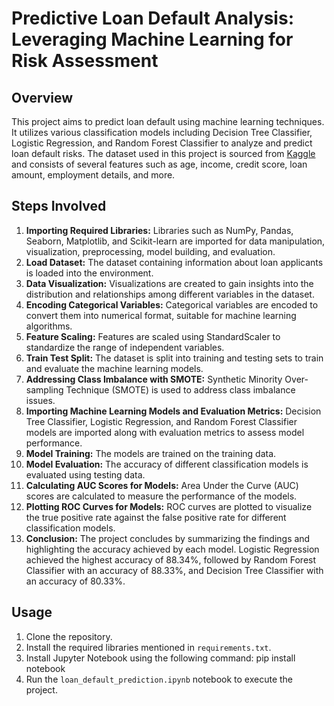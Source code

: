 # Predictive Loan Default Analysis: Leveraging Machine Learning for Risk Assessment

## Overview
This project aims to predict loan default using machine learning techniques. It utilizes various classification models including Decision Tree Classifier, Logistic Regression, and Random Forest Classifier to analyze and predict loan default risks. The dataset used in this project is sourced from [Kaggle](https://www.kaggle.com/datasets/nikhil1e9/loan-default) and consists of several features such as age, income, credit score, loan amount, employment details, and more.

## Steps Involved
1. **Importing Required Libraries:** Libraries such as NumPy, Pandas, Seaborn, Matplotlib, and Scikit-learn are imported for data manipulation, visualization, preprocessing, model building, and evaluation.
2. **Load Dataset:** The dataset containing information about loan applicants is loaded into the environment.
3. **Data Visualization:** Visualizations are created to gain insights into the distribution and relationships among different variables in the dataset.
4. **Encoding Categorical Variables:** Categorical variables are encoded to convert them into numerical format, suitable for machine learning algorithms.
5. **Feature Scaling:** Features are scaled using StandardScaler to standardize the range of independent variables.
6. **Train Test Split:** The dataset is split into training and testing sets to train and evaluate the machine learning models.
7. **Addressing Class Imbalance with SMOTE:** Synthetic Minority Over-sampling Technique (SMOTE) is used to address class imbalance issues.
8. **Importing Machine Learning Models and Evaluation Metrics:** Decision Tree Classifier, Logistic Regression, and Random Forest Classifier models are imported along with evaluation metrics to assess model performance.
9. **Model Training:** The models are trained on the training data.
10. **Model Evaluation:** The accuracy of different classification models is evaluated using testing data.
11. **Calculating AUC Scores for Models:** Area Under the Curve (AUC) scores are calculated to measure the performance of the models.
12. **Plotting ROC Curves for Models:** ROC curves are plotted to visualize the true positive rate against the false positive rate for different classification models.
13. **Conclusion:** The project concludes by summarizing the findings and highlighting the accuracy achieved by each model. Logistic Regression achieved the highest accuracy of 88.34%, followed by Random Forest Classifier with an accuracy of 88.33%, and Decision Tree Classifier with an accuracy of 80.33%.

## Usage
1. Clone the repository.
2. Install the required libraries mentioned in `requirements.txt`.
3. Install Jupyter Notebook using the following command: pip install notebook
4. Run the `loan_default_prediction.ipynb` notebook to execute the project.





